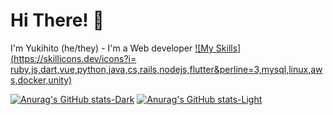 # Hi There! 👋

I'm Yukihito (he/they) - I'm a Web developer 
[![My Skills](https://skillicons.dev/icons?i= ruby,js,dart,vue,python,java,cs,rails,nodejs,flutter&perline=3,mysql,linux,aws,docker,unity)](https://skillicons.dev)

[![Anurag's GitHub stats-Dark](https://github-readme-stats.vercel.app/api?username=anuraghazra\&show_icons=true\&theme=dark#gh-dark-mode-only)](https://github.com/anuraghazra/github-readme-stats#responsive-card-theme#gh-dark-mode-only)
[![Anurag's GitHub stats-Light](https://github-readme-stats.vercel.app/api?username=anuraghazra\&show_icons=true\&theme=default#gh-light-mode-only)](https://github.com/anuraghazra/github-readme-stats#responsive-card-theme#gh-light-mode-only)


<!---
Yukihito-Nakaya/Yukihito-Nakaya is a ✨ special ✨ repository because its `README.md` (this file) appears on your GitHub profile.
You can click the Preview link to take a look at your changes.
--->
